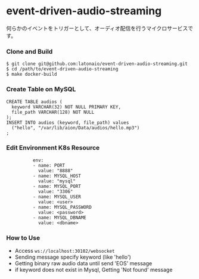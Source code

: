 # event-driven-audio-streaming  

何らかのイベントをトリガーとして、オーディオ配信を行うマイクロサービスです。   


### Clone and Build   
```
$ git clone git@github.com:latonaio/event-driven-audio-streaming.git
$ cd /path/to/event-driven-audio-streaming
$ make docker-build
```

### Create Table on MySQL  
```
CREATE TABLE audios (
  keyword VARCHAR(32) NOT NULL PRIMARY KEY,
  file_path VARCHAR(128) NOT NULL
);
INSERT INTO audios (keyword, file_path) values
  ("hello", "/var/lib/aion/Data/audios/hello.mp3")
;
```

### Edit Environment K8s Resource   
```
          env:
          - name: PORT
            value: "8888"
          - name: MYSQL_HOST
            value: "mysql"
          - name: MYSQL_PORT
            value: "3306"
          - name: MYSQL_USER
            value: <user>
          - name: MYSQL_PASSWORD
            value: <password>
          - name: MYSQL_DBNAME
            value: <dbname>
```

### How to Use   

* Access `ws://localhost:30102/websocket`
* Sending message specify keyword (like 'hello')
* Getting binary raw audio data until send 'EOS' message
* if keyword does not exist in Mysql, Getting 'Not found' message
